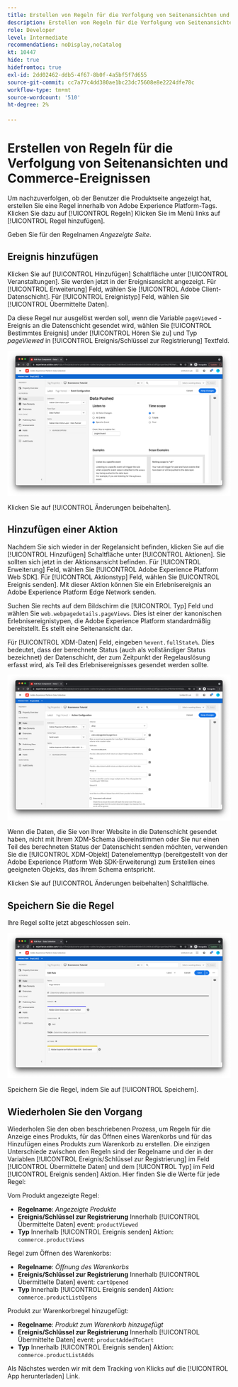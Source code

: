 ```yaml
---
title: Erstellen von Regeln für die Verfolgung von Seitenansichten und Commerce-Ereignissen
description: Erstellen von Regeln für die Verfolgung von Seitenansichten und Commerce-Ereignissen
role: Developer
level: Intermediate
recommendations: noDisplay,noCatalog
kt: 10447
hide: true
hidefromtoc: true
exl-id: 2dd02462-ddb5-4f67-8b0f-4a5bf5f7d655
source-git-commit: cc7a77c4dd380ae1bc23dc75608e8e2224dfe78c
workflow-type: tm+mt
source-wordcount: '510'
ht-degree: 2%

---
```


# Erstellen von Regeln für die Verfolgung von Seitenansichten und Commerce-Ereignissen

Um nachzuverfolgen, ob der Benutzer die Produktseite angezeigt hat, erstellen Sie eine Regel innerhalb von Adobe Experience Platform-Tags. Klicken Sie dazu auf [!UICONTROL Regeln] Klicken Sie im Menü links auf [!UICONTROL Regel hinzufügen].

Geben Sie für den Regelnamen _Angezeigte Seite_.

## Ereignis hinzufügen

Klicken Sie auf [!UICONTROL Hinzufügen] Schaltfläche unter [!UICONTROL Veranstaltungen]. Sie werden jetzt in der Ereignisansicht angezeigt. Für [!UICONTROL Erweiterung] Feld, wählen Sie [!UICONTROL Adobe Client-Datenschicht]. Für [!UICONTROL Ereignistyp] Feld, wählen Sie [!UICONTROL Übermittelte Daten].

Da diese Regel nur ausgelöst werden soll, wenn die Variable `pageViewed` -Ereignis an die Datenschicht gesendet wird, wählen Sie [!UICONTROL Bestimmtes Ereignis] under [!UICONTROL Hören Sie zu] und Typ _pageViewed_ in [!UICONTROL Ereignis/Schlüssel zur Registrierung] Textfeld.

![Ereignis &quot;Seite angezeigt&quot;](../../../assets/implementation-strategy/page-viewed-event.png)

Klicken Sie auf [!UICONTROL Änderungen beibehalten].

## Hinzufügen einer Aktion

Nachdem Sie sich wieder in der Regelansicht befinden, klicken Sie auf die [!UICONTROL Hinzufügen] Schaltfläche unter [!UICONTROL Aktionen]. Sie sollten sich jetzt in der Aktionsansicht befinden. Für [!UICONTROL Erweiterung] Feld, wählen Sie [!UICONTROL Adobe Experience Platform Web SDK]. Für [!UICONTROL Aktionstyp] Feld, wählen Sie [!UICONTROL Ereignis senden]. Mit dieser Aktion können Sie ein Erlebnisereignis an Adobe Experience Platform Edge Network senden.

Suchen Sie rechts auf dem Bildschirm die [!UICONTROL Typ] Feld und wählen Sie `web.webpagedetails.pageViews`. Dies ist einer der kanonischen Erlebnisereignistypen, die Adobe Experience Platform standardmäßig bereitstellt. Es stellt eine Seitenansicht dar.

Für [!UICONTROL XDM-Daten] Feld, eingeben `%event.fullState%`. Dies bedeutet, dass der berechnete Status (auch als vollständiger Status bezeichnet) der Datenschicht, der zum Zeitpunkt der Regelauslösung erfasst wird, als Teil des Erlebnisereignisses gesendet werden sollte.

![Aktion &quot;Seite angezeigt&quot;](../../../assets/implementation-strategy/page-viewed-action.png)

Wenn die Daten, die Sie von Ihrer Website in die Datenschicht gesendet haben, nicht mit Ihrem XDM-Schema übereinstimmen oder Sie nur einen Teil des berechneten Status der Datenschicht senden möchten, verwenden Sie die [!UICONTROL XDM-Objekt] Datenelementtyp (bereitgestellt von der Adobe Experience Platform Web SDK-Erweiterung) zum Erstellen eines geeigneten Objekts, das Ihrem Schema entspricht.

Klicken Sie auf [!UICONTROL Änderungen beibehalten] Schaltfläche.

## Speichern Sie die Regel

Ihre Regel sollte jetzt abgeschlossen sein.

![Seitenanzeigeregel](../../../assets/implementation-strategy/page-viewed-rule.png)

Speichern Sie die Regel, indem Sie auf [!UICONTROL Speichern].

## Wiederholen Sie den Vorgang

Wiederholen Sie den oben beschriebenen Prozess, um Regeln für die Anzeige eines Produkts, für das Öffnen eines Warenkorbs und für das Hinzufügen eines Produkts zum Warenkorb zu erstellen. Die einzigen Unterschiede zwischen den Regeln sind der Regelname und der in der Variablen [!UICONTROL Ereignis/Schlüssel zur Registrierung] im Feld [!UICONTROL Übermittelte Daten] und dem [!UICONTROL Typ] im Feld [!UICONTROL Ereignis senden] Aktion. Hier finden Sie die Werte für jede Regel:

Vom Produkt angezeigte Regel:

* **Regelname**: _Angezeigte Produkte_
* **Ereignis/Schlüssel zur Registrierung** Innerhalb [!UICONTROL Übermittelte Daten] event: `productViewed`
* **Typ** Innerhalb [!UICONTROL Ereignis senden] Aktion: `commerce.productViews`

Regel zum Öffnen des Warenkorbs:

* **Regelname**: _Öffnung des Warenkorbs_
* **Ereignis/Schlüssel zur Registrierung** Innerhalb [!UICONTROL Übermittelte Daten] event: `cartOpened`
* **Typ** Innerhalb [!UICONTROL Ereignis senden] Aktion: `commerce.productListOpens`

Produkt zur Warenkorbregel hinzugefügt:

* **Regelname**: _Produkt zum Warenkorb hinzugefügt_
* **Ereignis/Schlüssel zur Registrierung** Innerhalb [!UICONTROL Übermittelte Daten] event: `productAddedToCart`
* **Typ** Innerhalb [!UICONTROL Ereignis senden] Aktion: `commerce.productListAdds`

Als Nächstes werden wir mit dem Tracking von Klicks auf die [!UICONTROL App herunterladen] Link.
